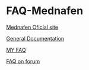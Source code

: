 # FAQ-Mednafen
[Mednafen Oficial site](https://mednafen.github.io "Mednafen on github")

[General Documentation](https://mednafen.github.io/documentation/ "Documentation")

[MY FAQ](https://github.com/PakLomak/FAQ-Mednafen/blob/main/FAQ%20Mednafen.png "My png")

[FAQ on forum](https://forum.fobby.net/index.php?t=thread&frm_id=6& "FAQ eng")
